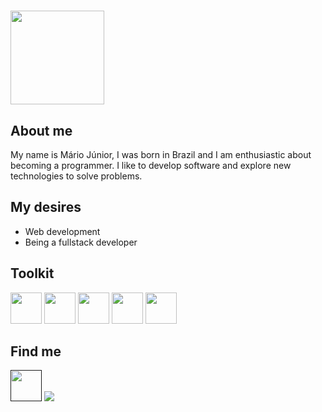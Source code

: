 <h1>
    <img src="https://github.com/Mariojuniorr/Mariojuniorr/assets/70456527/0c7c1cb6-1ed5-405b-ab4f-a38da62e06da" width="150px" />
</h1>

<h2>About me</h2>
<p>My name is Mário Júnior, I was born in Brazil and I am enthusiastic about becoming a programmer. I like to develop software and explore new technologies to solve problems. </p>

<!-- I have experience with payment acquirers/operators. -->

<h2>My desires</h2>
<ul>
    <li>Web development</li>
    <li>Being a fullstack developer</li>
</ul>

<h2>Toolkit</h2>
<div>
            <img src="https://cdn.jsdelivr.net/gh/devicons/devicon@latest/icons/html5/html5-original-wordmark.svg" width="50px"/>
            <img src="https://cdn.jsdelivr.net/gh/devicons/devicon@latest/icons/css3/css3-original-wordmark.svg" width="50px"/>
            <img src="https://cdn.jsdelivr.net/gh/devicons/devicon@latest/icons/javascript/javascript-original.svg" width="50px"/>
            <img src="https://cdn.jsdelivr.net/gh/devicons/devicon@latest/icons/java/java-original-wordmark.svg" width="50px"/>
            <img src="https://cdn.jsdelivr.net/gh/devicons/devicon@latest/icons/react/react-original.svg" width="50px"/>
</div>

<h2>Find me</h2>
    <a href=""><img src="https://cdn.jsdelivr.net/gh/devicons/devicon@latest/icons/linkedin/linkedin-original-wordmark.svg" width="50px"/></a>
    <a href="mailto:marioluciosantosjunior@outlook.com"><img src="https://github.com/Mariojuniorr/Mariojuniorr/assets/70456527/bcd83eb0-d642-45b2-90de-ef433dcd512b"/></a>
